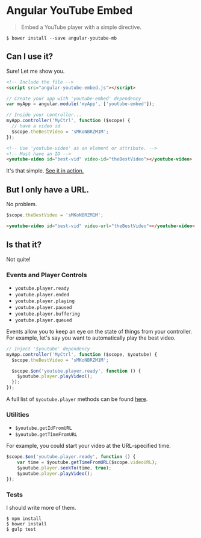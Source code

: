 # Angular YouTube Embed

> Embed a YouTube player with a simple directive.

```shell
$ bower install --save angular-youtube-mb
```

## Can I use it?

Sure! Let me show you.

```html
<!-- Include the file -->
<script src="angular-youtube-embed.js"></script>
```

```javascript
// Create your app with 'youtube-embed' dependency
var myApp = angular.module('myApp', ['youtube-embed']);
```

```javascript
// Inside your controller...
myApp.controller('MyCtrl', function ($scope) {
  // have a video id
  $scope.theBestVideo = 'sMKoNBRZM1M';
});
```

```html
<!-- Use 'youtube-video' as an element or attribute. -->
<!-- Must have an ID -->
<youtube-video id="best-vid" video-id="theBestVideo"></youtube-video>
```

It's that simple. [See it in action.](http://brandly.github.io/angular-youtube-embed/)

## But I only have a URL.

No problem.

```javascript
$scope.theBestVideo = 'sMKoNBRZM1M';
```

```html
<youtube-video id="best-vid" video-url="theBestVideo"></youtube-video>
```

## Is that it?

Not quite!

### Events and Player Controls

* `youtube.player.ready`
* `youtube.player.ended`
* `youtube.player.playing`
* `youtube.player.paused`
* `youtube.player.buffering`
* `youtube.player.queued`

Events allow you to keep an eye on the state of things from your controller. For example, let's say you want to automatically play the best video.

```javascript
// Inject '$youtube' dependency
myApp.controller('MyCtrl', function ($scope, $youtube) {
  $scope.theBestVideo = 'sMKoNBRZM1M';

  $scope.$on('youtube.player.ready', function () {
    $youtube.player.playVideo();
  });
});
```

A full list of `$youtube.player` methods can be found [here](https://developers.google.com/youtube/iframe_api_reference).

### Utilities

* `$youtube.getIdFromURL`
* `$youtube.getTimeFromURL`

For example, you could start your video at the URL-specified time.

```javascript
$scope.$on('youtube.player.ready', function () {
    var time = $youtube.getTimeFromURL($scope.videoURL);
    $youtube.player.seekTo(time, true);
    $youtube.player.playVideo();
});
```

### Tests

I should write more of them.

```shell
$ npm install
$ bower install
$ gulp test
```
